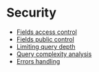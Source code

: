 Security
========

* [Fields access control](fields-access-control.md)
* [Fields public control](fields-public-control.md)
* [Limiting query depth](limiting-query-depth.md)
* [Query complexity analysis](query-complexity-analysis.md)
* [Errors handling](errors-handling.md)

